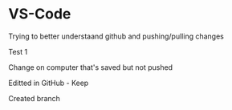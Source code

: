 # VS-Code

Trying to better understaand github and pushing/pulling changes

Test 1

Change on computer that's saved but not pushed

Editted in GitHub - Keep

Created branch
